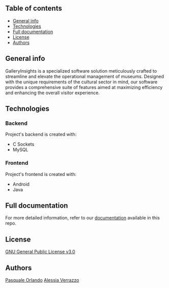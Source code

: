 ## Table of contents

- [General info](#general-info)
- [Technologies](#technologies)
- [Full documentation](#full-documentation)
- [License](#license)
- [Authors](#authors)

## General info

GalleryInsights is a specialized software solution meticulously crafted to streamline and elevate the operational management of museums. Designed with the unique requirements of the cultural sector in mind, our software provides a comprehensive suite of features aimed at maximizing efficiency and enhancing the overall visitor experience.

## Technologies

### Backend
Project's backend is created with:
- C Sockets
- MySQL

### Frontend
Project's frontend is created with:
- Android
- Java

## Full documentation
For more detailed information, refer to our [documentation](https://github.com/pasqualeorlando/GalleryInsights/blob/main/Documentazione.pdf) available in this repo.

## License
[GNU General Public License v3.0](https://choosealicense.com/licenses/gpl-3.0/)

## Authors
[Pasquale Orlando](https://github.com/pasqualeorlando)
[Alessia Verrazzo](https://github.com/alessiaverrazzo)
